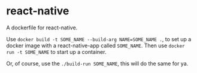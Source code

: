 react-native
=

A dockerfile for react-native.

Use `docker build -t SOME_NAME --build-arg NAME=SOME_NAME .`, to set up a docker image with a react-native-app called `SOME_NAME`. Then use `docker run -t SOME_NAME` to start up a container.

Or, of course, use the `./build-run SOME_NAME`, this will do the same for ya.
